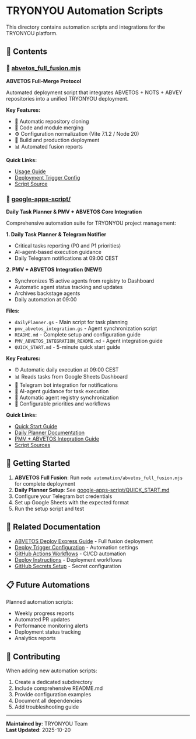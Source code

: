 # TRYONYOU Automation Scripts

This directory contains automation scripts and integrations for the TRYONYOU platform.

## 📁 Contents

### 🔹 [abvetos_full_fusion.mjs](./abvetos_full_fusion.mjs)

**ABVETOS Full-Merge Protocol**

Automated deployment script that integrates ABVETOS + NOTS + ABVEY repositories into a unified TRYONYOU deployment.

**Key Features:**
- 🔄 Automatic repository cloning
- 🔀 Code and module merging
- ⚙️ Configuration normalization (Vite 7.1.2 / Node 20)
- 🚀 Build and production deployment
- 📊 Automated fusion reports

**Quick Links:**
- [Usage Guide](../docs/README_DEPLOY_EXPRESS.md)
- [Deployment Trigger Config](../deploy/deploy_trigger.json)
- [Script Source](./abvetos_full_fusion.mjs)

### 🔹 [google-apps-script/](./google-apps-script/)

**Daily Task Planner & PMV + ABVETOS Core Integration**

Comprehensive automation suite for TRYONYOU project management:

**1. Daily Task Planner & Telegram Notifier**
- Critical tasks reporting (P0 and P1 priorities)
- AI-agent-based execution guidance
- Daily Telegram notifications at 09:00 CEST

**2. PMV + ABVETOS Integration (NEW!)**
- Synchronizes 15 active agents from registry to Dashboard
- Automatic agent status tracking and updates
- Archives backstage agents
- Daily automation at 09:00

**Files:**
- `dailyPlanner.gs` - Main script for task planning
- `pmv_abvetos_integration.gs` - Agent synchronization script
- `README.md` - Complete setup and configuration guide
- `PMV_ABVETOS_INTEGRATION_README.md` - Agent integration guide
- `QUICK_START.md` - 5-minute quick start guide

**Key Features:**
- ⏰ Automatic daily execution at 09:00 CEST
- 📊 Reads tasks from Google Sheets Dashboard
- 🤖 Telegram bot integration for notifications
- 🎯 AI-agent guidance for task execution
- 👥 Automatic agent registry synchronization
- 🔧 Configurable priorities and workflows

**Quick Links:**
- [Quick Start Guide](./google-apps-script/QUICK_START.md)
- [Daily Planner Documentation](./google-apps-script/README.md)
- [PMV + ABVETOS Integration Guide](./google-apps-script/PMV_ABVETOS_INTEGRATION_README.md)
- [Script Sources](./google-apps-script/)

## 🚀 Getting Started

1. **ABVETOS Full Fusion**: Run `node automation/abvetos_full_fusion.mjs` for complete deployment
2. **Daily Planner Setup**: See [google-apps-script/QUICK_START.md](./google-apps-script/QUICK_START.md)
3. Configure your Telegram bot credentials
4. Set up Google Sheets with the expected format
5. Run the setup script and test

## 🔗 Related Documentation

- [ABVETOS Deploy Express Guide](../docs/README_DEPLOY_EXPRESS.md) - Full fusion deployment
- [Deploy Trigger Configuration](../deploy/deploy_trigger.json) - Automation settings
- [GitHub Actions Workflows](../.github/workflows/) - CI/CD automation
- [Deploy Instructions](../DEPLOY_INSTRUCTIONS.md) - Deployment workflows
- [GitHub Secrets Setup](../GITHUB_SECRETS_SETUP_COMPLETE.md) - Secret configuration

## 📋 Future Automations

Planned automation scripts:
- Weekly progress reports
- Automated PR updates
- Performance monitoring alerts
- Deployment status tracking
- Analytics reports

## 🤝 Contributing

When adding new automation scripts:
1. Create a dedicated subdirectory
2. Include comprehensive README.md
3. Provide configuration examples
4. Document all dependencies
5. Add troubleshooting guide

---

**Maintained by**: TRYONYOU Team  
**Last Updated**: 2025-10-20
